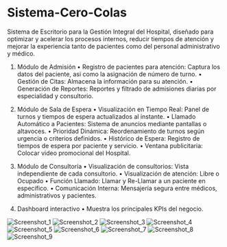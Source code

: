 # Sistema-Cero-Colas
Sistema de Escritorio para la Gestión Integral del Hospital, diseñado para optimizar y acelerar los procesos internos, reducir tiempos de atención y mejorar la experiencia tanto de pacientes como del personal administrativo y médico.

1. Módulo de Admisión
•	Registro de pacientes para atención: Captura los datos del paciente, asi como la asignación de número de turno. 
•	Gestión de Citas: Almacena la información para su atención.
•	Generación de Reportes: Reportes y filtrado de admisiones diarias por especialidad y consultorio.

2. Módulo de Sala de Espera
•	Visualización en Tiempo Real: Panel de turnos y tiempos de espera actualizados al instante.
•	Llamado Automático a Pacientes: Sistema de anuncios mediante pantallas o altavoces.
•	Prioridad Dinámica: Reordenamiento de turnos según urgencia o criterios definidos.
•	Histórico de Espera: Registro de tiempos de espera por paciente y servicio.
•	Ventana publicitaria: Colocar video promocional del Hospital.

3. Módulo de Consultoría
•	Visualización de consultorios: Vista independiente de cada consultorio.
•	Visualización de atención: Libre o Ocupado
•	Función Llamado: Llamar y Re-Llamar a un paciente en específico.
•	Comunicación Interna: Mensajería segura entre médicos, administrativos y pacientes.

4. Dashboard interactivo
•  Muestra los principales KPIs del negocio.

![Screenshot_1](https://github.com/user-attachments/assets/7af11c23-5892-4978-a636-34ccec96226d)
![Screenshot_2](https://github.com/user-attachments/assets/543e8fd5-21cc-44fb-80fc-5ef5dcf4382f)
![Screenshot_3](https://github.com/user-attachments/assets/021fa779-22e8-4596-8145-02587467927a)
![Screenshot_4](https://github.com/user-attachments/assets/33ceb2f6-a403-4f43-899c-1e70869a5e13)
![Screenshot_5](https://github.com/user-attachments/assets/99892b02-12f2-40b7-9fcc-fb360549e208)
![Screenshot_6](https://github.com/user-attachments/assets/916f724a-9bf5-464c-aba8-82c71892aac7)
![Screenshot_7](https://github.com/user-attachments/assets/5c2bda93-627c-440c-8ce9-17759b4bd420)
![Screenshot_8](https://github.com/user-attachments/assets/3f753231-2b15-4591-9df4-7a9f4ea3b8ed)
![Screenshot_9](https://github.com/user-attachments/assets/c3982412-04f7-494d-b7dc-8c23632855c3)









